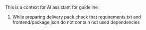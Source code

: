 This is a context for AI assistant for guideline

1. While preparing delivery pack check that requirements.txt and frontend/package.json do not contain not used dependencies